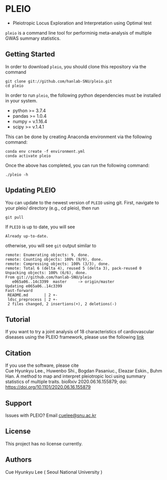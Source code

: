 # PLEIO 
- Pleiotropic Locus Exploration and Interpretation using Optimal test

`pleio` is a command line tool for performinig meta-analysis of multiple GWAS summary statistics. 

## Getting Started

In order to download `pleio`, you should clone this repository via the command
```
git clone git://github.com/hanlab-SNU/pleio.git
cd pleio
```

In order to run `pleio`, the following python dependencies must be installed in your system.

- python >= 3.7.4
- pandas >= 1.0.4
- numpy = v.1.16.4
- scipy >= v.1.4.1

This can be done by creating Anaconda environment via the following command:
```
conda env create -f environment.yml
conda activate pleio
```


Once the above has completed, you can run the following command:

```
./pleio -h
```

## Updating PLEIO
You can update to the newest version of `PLEIO` using git. First, navigate to your pleio/ directory (e.g., cd pleio), then run
```
git pull
```
If `PLEIO` is up to date, you will see
```
Already up-to-date.
```
otherwise, you will see `git` output similar to 
```
remote: Enumerating objects: 9, done.
remote: Counting objects: 100% (9/9), done.
remote: Compressing objects: 100% (3/3), done.
remote: Total 6 (delta 4), reused 5 (delta 3), pack-reused 0
Unpacking objects: 100% (6/6), done.
From git://github.com/hanlab-SNU/pleio
   e065a06..14c3399  master     -> origin/master
Updating e065a06..14c3399
Fast-forward
 README.md       | 2 +-
 ldsc_preprocess | 2 +-
 2 files changed, 2 insertions(+), 2 deletions(-)
```

## Tutorial 
If you want to try a joint analysis of 18 characteristics of cardiovascular diseases using the PLEIO framework, please use the following [link](https://github.com/hanlab-SNU/pleio/wiki/Identification-of-pleiotropic-loci-with-PLEIO)

## Citation

If you use the software, please cite  
Cue Hyunkyu Lee., Huwenbo Shi., Bogdan Pasaniuc., Eleazar Eskin., Buhm Han. A method to map and interpret pleiotropic loci using summary statistics of multiple traits. bioRxiv 2020.06.16.155879; doi: https://doi.org/10.1101/2020.06.16.155879

## Support

Issues with PLEIO? Email cuelee@snu.ac.kr

## License 

This project has no license currently.

## Authors

Cue Hyunkyu Lee ( Seoul National University )
